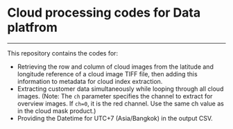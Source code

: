 # Cloud processing codes for Data platfrom
---

This repository contains the codes for:

- Retrieving the row and column of cloud images from the latitude and longitude reference of a cloud image TIFF file, then adding this information to metadata for cloud index extraction.
- Extracting customer data simultaneously while looping through all cloud images. (Note: The `ch` parameter specifies the channel to extract for overview images. If `ch=0`, it is the red channel. Use the same ch value as in the cloud mask product.)
- Providing the Datetime for UTC+7 (Asia/Bangkok) in the output CSV.